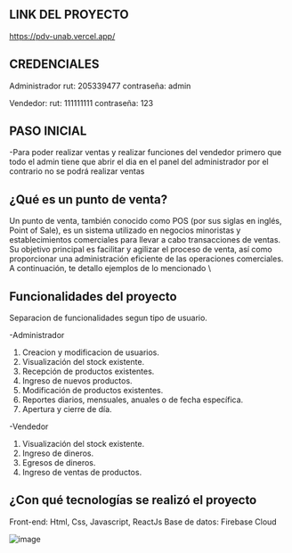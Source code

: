 ## LINK DEL PROYECTO

https://pdv-unab.vercel.app/

## CREDENCIALES

Administrador
rut: 205339477
contraseña: admin

Vendedor:
rut: 111111111
contraseña: 123

## PASO INICIAL

-Para poder realizar ventas y realizar funciones del vendedor primero que todo el admin tiene que abrir el dia en el panel del administrador por el contrario no se podrá realizar ventas

## ¿Qué es un punto de venta?

Un punto de venta, también conocido como POS (por sus siglas en inglés, Point of Sale), es un sistema utilizado en negocios minoristas y establecimientos comerciales para llevar a cabo transacciones de ventas. Su objetivo principal es facilitar y agilizar el proceso de venta, así como proporcionar una administración eficiente de las operaciones comerciales. A continuación, te detallo ejemplos de lo mencionado \

## Funcionalidades del proyecto

Separacion de funcionalidades segun tipo de usuario.

-Administrador

1. Creacion y modificacion de usuarios.
2. Visualización del stock existente.
3. Recepción de productos existentes.
4. Ingreso de nuevos productos.
5. Modificación de productos existentes.
6. Reportes diarios, mensuales, anuales o de fecha específica.
7. Apertura y cierre de día.

-Vendedor

1. Visualización del stock existente.
2. Ingreso de dineros.
3. Egresos de dineros.
4. Ingreso de ventas de productos.

## ¿Con qué tecnologías se realizó el proyecto

Front-end: Html, Css, Javascript, ReactJs
Base de datos: Firebase Cloud

![image](https://github.com/user-attachments/assets/a9bec4a2-c408-4824-9185-2225e3a8a798)


